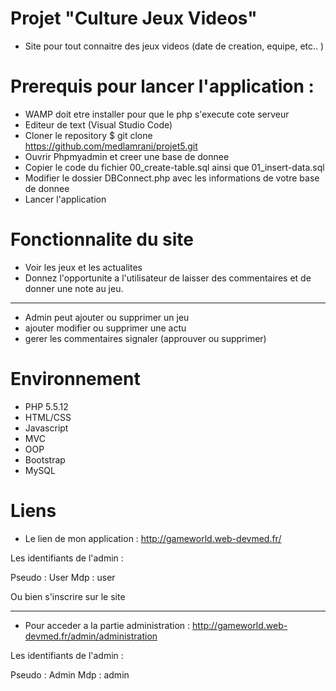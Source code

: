 # Projet "Culture Jeux Videos"

* Site pour tout connaitre des jeux videos (date de creation, equipe, etc.. )

# Prerequis pour lancer l'application :

* WAMP doit etre installer pour que le php s'execute cote serveur
* Editeur de text (Visual Studio Code)
* Cloner le repository $ git clone https://github.com/medlamrani/projet5.git
* Ouvrir Phpmyadmin et creer une base de donnee
* Copier le code du fichier 00_create-table.sql ainsi que 01_insert-data.sql
* Modifier le dossier DBConnect.php avec les informations de votre base de donnee
* Lancer l'application

# Fonctionnalite du site

* Voir les jeux et les actualites 
* Donnez l'opportunite a l'utilisateur de laisser des commentaires et de donner une note au jeu.

-----------------

* Admin peut ajouter ou supprimer un jeu
* ajouter modifier ou supprimer une actu
* gerer les commentaires signaler (approuver ou supprimer)

# Environnement

* PHP 5.5.12
* HTML/CSS
* Javascript
* MVC
* OOP
* Bootstrap
* MySQL

# Liens 

* Le lien de mon application : http://gameworld.web-devmed.fr/

Les identifiants de l'admin :

Pseudo : User
Mdp : user

Ou bien s'inscrire sur le site

-----------------

* Pour acceder a la partie administration : http://gameworld.web-devmed.fr/admin/administration

Les identifiants de l'admin :

Pseudo : Admin
Mdp : admin



